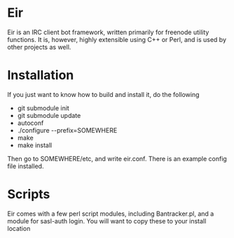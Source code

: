 Eir
===

Eir is an IRC client bot framework, written primarily for freenode utility
functions. It is, however, highly extensible using C++ or Perl, and is used by
other projects as well.

Installation
============

If you just want to know how to build and install it, do the following

- git submodule init
- git submodule update
- autoconf
- ./configure --prefix=SOMEWHERE
- make
- make install

Then go to SOMEWHERE/etc, and write eir.conf. There is an example config file
installed.

Scripts
=======

Eir comes with a few perl script modules, including Bantracker.pl, and a module 
for sasl-auth login. You will want to copy these to your install location
